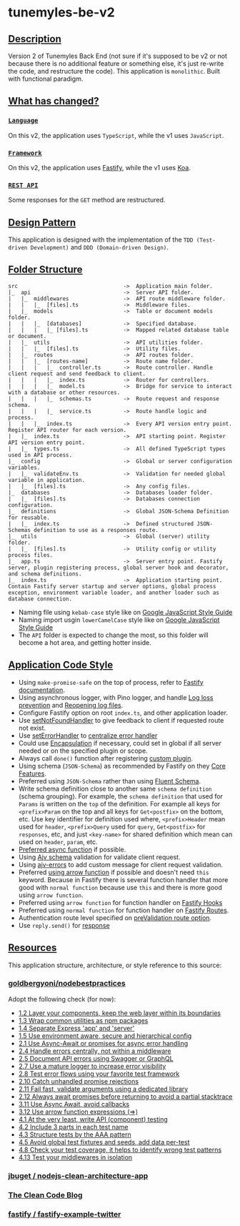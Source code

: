 # tunemyles-be-v2

## [Description](#description)

Version 2 of Tunemyles Back End (not sure if it's supposed to be v2 or not because there is no additional feature or something else, it's just re-write the code, and restructure the code). This application is `monolithic`. Built with functional paradigm.

## [What has changed?](#what-has-changed)

### [`Language`](#language)

On this v2, the application uses `TypeScript`, while the v1 uses `JavaScript`.

### [`Framework`](#framework)

On this v2, the application uses [Fastify](https://www.fastify.io/), while the v1 uses [Koa](https://koajs.com/).

### [`REST API`](#rest-api)

Some responses for the `GET` method are restructured.

## [Design Pattern](#design-pattern)

This application is designed with the implementation of the `TDD (Test-driven Development)` and `DDD (Domain-driven Design)`.

## [Folder Structure](#folder-tructure)

```
src                                 ->  Application main folder.
|_  api                             ->  Server API folder.
|   |_  middlewares                 ->  API route middleware folder.
|   |   |_  [files].ts              ->  Middleware files.
|   |_  models                      ->  Table or document models folder.
|   |   |_  [databases]             ->  Specified database.
|   |   |   |_ [files].ts           ->  Mapped related database table or document.
|   |_  utils                       ->  API utilities folder.
|   |   |_  [files].ts              ->  Utility files.
|   |_  routes                      ->  API routes folder.
|   |   |_  [routes-name]           ->  Route name folder.
|   |   |   |_  controller.ts       ->  Route controller. Handle client request and send feedback to client.
|   |   |   |_  index.ts            ->  Router for controllers.
|   |   |   |_  model.ts            ->  Bridge for service to interact with a database or other resources.
|   |   |   |_  schemas.ts          ->  Route request and response schema.
|   |   |   |_  service.ts          ->  Route handle logic and process.
|   |   |_  index.ts                ->  Every API version entry point. Register API router for each version.
|   |_  index.ts                    ->  API starting point. Register API version entry point.
|   |_  types.ts                    ->  All defined TypeScript types used in API process.
|_  config                          ->  Global or server configuration variables.
|   |_  validateEnv.ts              ->  Validation for needed global variable in application.
|   |_  [files].ts                  ->  Any config files.
|_  databases                       ->  Databases loader folder.
|   |_  [files].ts                  ->  Databases connection configuration.
|_  definitions                     ->  Global JSON-Schema Definition for reusable.
|   |_  index.ts                    ->  Defined structured JSON-Schemas definition to use as a responses route.
|_  utils                           ->  Global (server) utility folder.
|   |_  [files].ts                  ->  Utility config or utility process files.
|_  app.ts                          ->  Server entry point. Fastify server, plugin registering process, global server hook and decorator, and schema definitions.
|_  index.ts                        ->  Application starting point. Contain Fastify server startup and server options, global process exception, environment variable loader, and another loader such as database connection.

```

-   Naming file using `kebab-case` style like on [Google JavaScript Style Guide](https://google.github.io/styleguide/jsguide.html#file-name)
-   Naming import usgin `lowerCamelCase` style like on [Google JavaScript Style Guide](https://google.github.io/styleguide/jsguide.html#file-es-modules)
-   The `API` folder is expected to change the most, so this folder will become a hot area, and getting hotter inside.

## [Application Code Style](#code-style)

-   Using `make-promise-safe` on the top of process, refer to [Fastify documentation](https://www.fastify.io/docs/latest/Getting-Started/#your-first-server).
-   Using asynchronous logger, with Pino logger, and handle [Log loss prevention](https://getpino.io/#/docs/asynchronous?id=log-loss-prevention) and [Reopening log files](https://getpino.io/#/docs/help?id=reopening-log-files).
-   Configure Fastify option on root `index.ts`, and other application loader.
-   Use [setNotFoundHandler](https://www.fastify.io/docs/latest/Server/#setnotfoundhandler) to give feedback to client if requested route not exist.
-   Use [setErrorHandler](https://www.fastify.io/docs/latest/Server/#seterrorhandler) to [centralize error handler](https://github.com/goldbergyoni/nodebestpractices#-24-handle-errors-centrally-not-within-a-middleware)
-   Could use [Encapsulation](https://www.fastify.io/docs/latest/Encapsulation/) if necessary, could set in global if all server needed or on the specified plugin or scope.
-   Always call `done()` function after registering [custom plugin](https://www.fastify.io/docs/latest/Plugins/).
-   Using schema (`JSON-Schema`) as recommended by Fastify on they [Core Features](https://www.fastify.io/).
-   Preferred using `JSON-Schema` rather than using [Fluent Schema](https://www.fastify.io/docs/latest/Fluent-Schema/).
-   Write schema definition close to another same `schema definition` (schema grouping). For example, the `schema definition` that used for `Params` is written on the `top` of the definition. For example all keys for `<prefix>Param` on the top and all keys for `Get<postfix>` on the bottom, etc. Use key identifier for definition used where, `<prefix>Header` mean used for `header`, `<prefix>Query` used for `query`, `Get<postfix>` for `responses`, etc, and just `<key-name>` for shared definition which mean can used on `header`, `param`, etc.
-   [Preferred async function](https://github.com/goldbergyoni/nodebestpractices#-311-use-async-await-avoid-callbacks) if possible.
-   Using [Ajv schema](https://www.fastify.io/docs/latest/Fluent-Schema/) validation for validate client request.
-   Using [ajv-errors](https://www.fastify.io/docs/latest/Validation-and-Serialization/#schemaerrorformatter) to add custom message for client request validation.
-   Preferred [using arrow function](https://github.com/goldbergyoni/nodebestpractices#-312-use-arrow-function-expressions-) if possible and doesn't need `this` keyword. Because in Fastify there is several function handler that more good with `normal function` because use `this` and there is more good using `arrow function`.
-   Preferred using `arrow function` for function handler on [Fastify Hooks](https://www.fastify.io/docs/latest/Hooks/.#preparsing)
-   Preferred using `normal function` for function handler on [Fastify Routes](https://www.fastify.io/docs/latest/Routes/).
-   Authentication route level specified on [preValidation route option](https://www.fastify.io/docs/latest/Routes/).
-   Use `reply.send()` for [response](https://www.fastify.io/docs/latest/Routes/#async-await)

## [Resources](#resources)

This application structure, architecture, or style reference to this source:

### [goldbergyoni/nodebestpractices](https://github.com/goldbergyoni/nodebestpractices#4-testing-and-overall-quality-practices)

Adopt the following check (for now):

-   [1.2 Layer your components, keep the web layer within its boundaries](https://github.com/goldbergyoni/nodebestpractices#-12-layer-your-components-keep-the-web-layer-within-its-boundaries)
-   [1.3 Wrap common utilities as npm packages](https://github.com/goldbergyoni/nodebestpractices#-13-wrap-common-utilities-as-npm-packages)
-   [1.4 Separate Express 'app' and 'server'](https://github.com/goldbergyoni/nodebestpractices#-14-separate-express-app-and-server)
-   [1.5 Use environment aware, secure and hierarchical config](https://github.com/goldbergyoni/nodebestpractices#-15-use-environment-aware-secure-and-hierarchical-config)
-   [2.1 Use Async-Await or promises for async error handling](https://github.com/goldbergyoni/nodebestpractices#-21-use-async-await-or-promises-for-async-error-handling)
-   [2.4 Handle errors centrally, not within a middleware](https://github.com/goldbergyoni/nodebestpractices#-24-handle-errors-centrally-not-within-a-middleware)
-   [2.5 Document API errors using Swagger or GraphQL](https://github.com/goldbergyoni/nodebestpractices#-25-document-api-errors-using-swagger-or-graphql)
-   [2.7 Use a mature logger to increase error visibility](https://github.com/goldbergyoni/nodebestpractices#-27-use-a-mature-logger-to-increase-error-visibility)
-   [2.8 Test error flows using your favorite test framework](https://github.com/goldbergyoni/nodebestpractices#-27-use-a-mature-logger-to-increase-error-visibility)
-   [2.10 Catch unhandled promise rejections](https://github.com/goldbergyoni/nodebestpractices#-27-use-a-mature-logger-to-increase-error-visibility)
-   [2.11 Fail fast, validate arguments using a dedicated library](https://github.com/goldbergyoni/nodebestpractices#-27-use-a-mature-logger-to-increase-error-visibility)
-   [2.12 Always await promises before returning to avoid a partial stacktrace](https://github.com/goldbergyoni/nodebestpractices#-27-use-a-mature-logger-to-increase-error-visibility)
-   [3.11 Use Async Await, avoid callbacks](https://github.com/goldbergyoni/nodebestpractices#-311-use-async-await-avoid-callbacks)
-   [3.12 Use arrow function expressions (=>)](https://github.com/goldbergyoni/nodebestpractices#-312-use-arrow-function-expressions-)
-   [4.1 At the very least, write API (component) testing](https://github.com/goldbergyoni/nodebestpractices#-41-at-the-very-least-write-api-component-testing)
-   [4.2 Include 3 parts in each test name](https://github.com/goldbergyoni/nodebestpractices#-42-include-3-parts-in-each-test-name)
-   [4.3 Structure tests by the AAA pattern](https://github.com/goldbergyoni/nodebestpractices#-43-structure-tests-by-the-aaa-pattern)
-   [4.5 Avoid global test fixtures and seeds, add data per-test](https://github.com/goldbergyoni/nodebestpractices#-45-avoid-global-test-fixtures-and-seeds-add-data-per-test)
-   [4.8 Check your test coverage, it helps to identify wrong test patterns](https://github.com/goldbergyoni/nodebestpractices#-48-check-your-test-coverage-it-helps-to-identify-wrong-test-patterns)
-   [4.13 Test your middlewares in isolation](https://github.com/goldbergyoni/nodebestpractices#-413-test-your-middlewares-in-isolation)

### [jbuget / nodejs-clean-architecture-app](https://github.com/jbuget/nodejs-clean-architecture-app)

### [The Clean Code Blog](https://blog.cleancoder.com/uncle-bob/2012/08/13/the-clean-architecture.html)

### [fastify / fastify-example-twitter](https://github.com/fastify/fastify-example-twitter)
